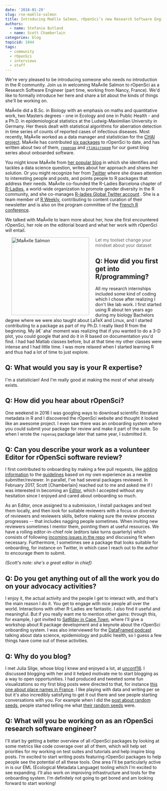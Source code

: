 ```yaml
---
date: '2018-01-29'
slug: rse-maëlle-salmon
title: Introducing Maëlle Salmon, rOpenSci’s new Research Software Engineer
authors:
  - name: Stefanie Butland
  - name: Scott Chamberlain
categories: blog
topicid: 1044
tags:
  - community
  - rOpenSci
  - interviews
  - staff
---
```


We're very pleased to be introducing someone who needs no introduction in the R community. Join us in welcoming MaÃ«lle Salmon to rOpenSci as a Research Software Engineer (part time, working from Nancy, France). We'd like to formally introduce her here and share a bit about the kinds of things she'll be working on.

MaÃ«lle did a B.Sc. in Biology with an emphasis on maths and quantitative work, two Masters degrees - one in Ecology and one in Public Health -  and a Ph.D. in epidemiological statistics at the Ludwig-Maximilian University in Germany. Her thesis dealt with statistical algorithms for aberration detection in time series of counts of reported cases of infectious diseases. Most recently, MaÃ«lle worked as a data manager and statistician for the [CHAI project](http://www.chaiproject.org/). MaÃ«lle has contributed [six packages](https://github.com/ropensci/onboarding/issues?q=is%3Aissue+author%3Amaelle+is%3Aclosed+label%3Apackage) to rOpenSci to date, and has written about two of them, [`ropenaq`](https://ropensci.org/blog/2017/02/21/ropenaq/) and [`rtimicropem`](https://ropensci.org/blog/2017/08/29/rtimicropem/) for our guest blog series about onboarded software.

You might know MaÃ«lle from [her popular blog](https://masalmon.eu/) in which she identifies and tackles a data science question, writes about her approach and shares her solution. Or you might recognize her from [Twitter](https://twitter.com/ma_salmon) where she draws attention to interesting people and posts, and points people to R packages that address their needs. MaÃ«lle co-founded the R-Ladies Barcelona chapter of [R-Ladies](https://rladies.org/), a world-wide organization to promote gender diversity in the R community, and she co-manages [R-ladies Global Twitter account](https://twitter.com/rladiesglobal) . She is a team member of [R Weekly](https://rweekly.org/), contributing to content curation of their newsletter and is also on the program committee of the [French R conference](https://r2018-rennes.sciencesconf.org/).

We talked with MaÃ«lle to learn more about her, how she first encountered rOpenSci, her role on the editorial board and what her work with rOpenSci will entail.

<img src="/img/blog-images/2018-01-29-rse-maelle-salmon/maelle-salmon.jpg" alt="MaÃ«lle Salmon" style="margin: 0px 20px; width: 250px;" align="left">

> Let my toolset change your mindset about your dataset

## Q: How did you first get into R/programming?

All my research internships included some kind of coding which I chose after realizing I don't like lab work. I first started using R about ten years ago during my biology Bachelors degree where we were also taught about LaTeX and Linux, and I started contributing to a package as part of my Ph.D. I really liked R from the beginning. My â€˜aha' moment was realizing that if you wanted to do a 3-D plot, you could google that and do it in R based on documentation you'd find. I had had Matlab classes before, but at that time my other classes were intense and I had little time. I was more relaxed when I started learning R and thus had a lot of time to just explore.

## Q: What would you say is your R expertise?

I'm a statistician! And I'm really good at making the most of what already exists.

## Q: How did you hear about rOpenSci?

One weekend in 2016 I was googling ways to download scientific literature metadata in R and I discovered the rOpenSci website and thought it looked like an awesome project. I even saw there was an onboarding system where you could submit your package for review and make it part of the suite. So when I wrote the `ropenaq` package later that same year, I submitted it.

## Q: Can you describe your work as a volunteer Editor for rOpenSci software review?

I first contributed to onboarding by making a few pull requests, like [adding information](https://github.com/ropensci/onboarding/pull/59) to the [guidelines](https://github.com/ropensci/onboarding/blob/master/packaging_guide.md) based on my own experience as a newbie submitter/reviewer. In parallel, I've had several packages reviewed. In February 2017, Scott \[Chamberlain\] reached out to me and asked me if I was interested in becoming an [Editor](https://github.com/ropensci/onboarding#-editors-and-reviewers), which I accepted without any hesitation since I enjoyed and cared about onboarding so much.

As an Editor, once assigned to a submission, I install packages and test them locally, and then look for suitable reviewers with a focus on diversity of reviewers and reviewers skills, before making sure the review process progresses -- that includes nagging people sometimes. When inviting new reviewers sometimes I mentor them, pointing them at useful resources. We have a rolling editor-in-chief role (editors take turns quarterly) which consists of following [incoming issues in the repo](https://github.com/ropensci/onboarding/issues) and discussing fit when necessary. Furthermore, I sometimes see a package that looks suitable for onboarding, for instance on Twitter, in which case I reach out to the author to encourage them to submit.

*(Scott's note: she's a great editor in chief)*

## Q: Do you get anything out of all the work you do on your advocacy activities?

I enjoy it, the actual activity and the people I get to interact with, and that's the main reason I do it. You get to engage with nice people all over the world. Interactions with other R-Ladies are fantastic. I also find it useful and meaningful. But if you really want me to mention other gains: through this, for example, I got invited to [SatRday in Cape Town](http://capetown2018.satrdays.org/), where I'll give a workshop about R package development and a keynote about the rOpenSci onboarding system. I was also interviewed for the [DataFramed podcast](https://www.datacamp.com/community/podcast) talking about data science, epidemiology and public health, so I guess a few things have come out of these activities.

## Q: Why do you blog?

I met Julia Silge, whose blog I knew and enjoyed a lot, at [unconf16](http://unconf16.ropensci.org/). I discussed blogging with her and it helped motivate me to start blogging as a way to open opportunities. I had produced and tweeted some fun visualizations so my first blog posts were directed to that, for instance [this one about place names in France](https://masalmon.eu/2017/01/24/kervillebourg/). I like playing with data and writing per se but it's also incredibly satisfying to get it out there and see people starting conversations with you. For example when I did the [post about random seeds](http://www.masalmon.eu/2017/04/12/seeds/), people started telling me what [their random seeds](https://twitter.com/ma_salmon/status/852225247935946753) were.

## Q: What will you be working on as an rOpenSci research software engineer?

I'll start by getting a better overview of all rOpenSci packages by looking at some metrics like code coverage over all of them, which will help set priorities for my working on test suites and tutorials and help inspire blog posts. I'm excited to start writing posts featuring rOpenSci packages to help people see the potential of all these tools. One area I'll be particularly active in is our EML (Ecological Metadata Language) tooling which I'm excited to see expanding. I'll also work on improving infrastructure and tools for the onboarding system. I'm definitely not going to get bored and am looking forward to start working!


